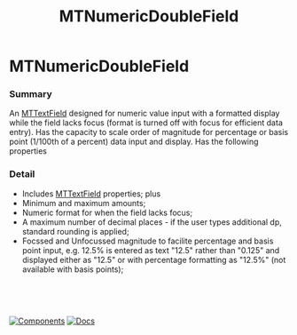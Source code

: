 ﻿---
uid: C.MTNumericDoubleField
title: MTNumericDoubleField
---
# MTNumericDoubleField

### Summary

An [MTTextField](xref:C.MTTextField) designed for numeric value input with a formatted display while the field lacks focus (format is turned off with focus for efficient data entry).
Has the capacity to scale order of magnitude for percentage or basis point (1/100th of a percent) data input and display. Has the following properties

### Detail

- Includes [MTTextField](xref:C.MTTextField) properties; plus
- Minimum and maximum amounts;
- Numeric format for when the field lacks focus;
- A maximum number of decimal places - if the user types additional dp, standard rounding is applied;
- Focssed and Unfocussed magnitude to facilite percentage and basis point input, e.g. 12.5% is entered as text "12.5" rather than "0.125" and displayed either as "12.5" or with percentage formatting as "12.5%" (not available with basis points);

&nbsp;

&nbsp;

[![Components](https://img.shields.io/static/v1?label=Components&message=Plus&color=red)](xref:A.PlusComponents)
[![Docs](https://img.shields.io/static/v1?label=API%20Documentation&message=MTNumericDoubleField&color=brightgreen)](xref:BlazorMdc.MTNumericDoubleField)
